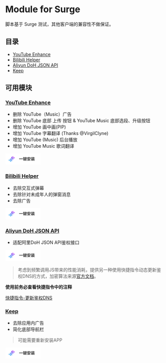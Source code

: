 # Module for Surge

脚本基于 Surge 测试，其他客户端的兼容性不做保证。

## 目录

- [YouTube Enhance](#youtube-enhance)
- [Bilibili Helper](#bilibili-helper)
- [Aliyun DoH JSON API](#Aliyun-DoH-JSON-API)
- [Keep](#keep)

## 可用模块

### [YouTube Enhance](./YouTube.Enhance.sgmodule?raw=true)

- 删除 YouTube（Music）广告
- 删除 YouTube 底部 上传 按钮 & YouTube Music 底部选段、升级按钮
- 增加 YouTube 画中画(PIP)
- 增加 YouTube 字幕翻译 (Thanks @VirgilClyne)
- 增加 YouTube (Music) 后台播放
- 增加 YouTube Music 歌词翻译

[<img src="./assets/button.svg" alt="一键安装"  height="35"/>](https://intradeus.github.io/http-protocol-redirector?r=surge:///install-module?url=https%3A%2F%2Fraw.githubusercontent.com%2FMaasea%2Fsgmodule%2Fmaster%2FYouTube.Enhance.sgmodule)

### [Bilibili Helper](./Bilibili.Helper.sgmodule?raw=true)

- 去除交互式弹幕
- 去除针对未成年人的弹窗消息
- 去除广告

[<img src="./assets/button.svg" alt="一键安装"  height="35"/>](https://intradeus.github.io/http-protocol-redirector?r=surge:///install-module?url=https%3A%2F%2Fraw.githubusercontent.com%2FMaasea%2Fsgmodule%2Fmaster%2FBilibili.Helper.sgmodule)

### [Aliyun DoH JSON API](./Alidns.sgmodule?raw=true)

- 适配阿里DoH JSON API鉴权接口

[<img src="./assets/button.svg" alt="一键安装"  height="35"/>](https://intradeus.github.io/http-protocol-redirector?r=surge:///install-module?url=https%3A%2F%2Fraw.githubusercontent.com%2FMaasea%2Fsgmodule%2Fmaster%2FAlidns.sgmodule)

> 考虑到频繁调用JS带来的性能消耗，提供另一种使用快捷指令动态更新鉴权DNS的方式，加密算法来源[官方文档](https://help.aliyun.com/zh/dns/adguard-home-how-to-set-up-alibaba-public-dns-server)。

**使用前务必查看快捷指令中的注释**

[快捷指令-更新鉴权DNS](https://www.icloud.com/shortcuts/019f2ee88b544c3ab9bed1706053d7c5) 

### [Keep](./KeepAds.sgmodule?raw=true)

- 去除应用内广告
- 简化底部导航栏
> 可能需要重新安装APP

[<img src="./assets/button.svg" alt="一键安装"  height="35"/>](https://intradeus.github.io/http-protocol-redirector?r=surge:///install-module?url=https%3A%2F%2Fraw.githubusercontent.com%2FMaasea%2Fsgmodule%2Fmaster%2FKeepAds.sgmodule)
